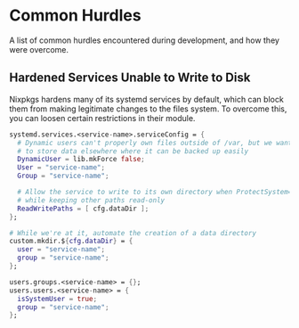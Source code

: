 # Common Hurdles

A list of common hurdles encountered during development, and how they were
overcome.

## Hardened Services Unable to Write to Disk

Nixpkgs hardens many of its systemd services by default, which can block them
from making legitimate changes to the files system. To overcome this, you can
loosen certain restrictions in their module.

```nix
systemd.services.<service-name>.serviceConfig = {
  # Dynamic users can't properly own files outside of /var, but we want
  # to store data elsewhere where it can be backed up easily
  DynamicUser = lib.mkForce false;
  User = "service-name";
  Group = "service-name";

  # Allow the service to write to its own directory when ProtectSystem=strict,
  # while keeping other paths read-only
  ReadWritePaths = [ cfg.dataDir ];
};

# While we're at it, automate the creation of a data directory
custom.mkdir.${cfg.dataDir} = {
  user = "service-name";
  group = "service-name";
};

users.groups.<service-name> = {};
users.users.<service-name> = {
  isSystemUser = true;
  group = "service-name";
};
```
